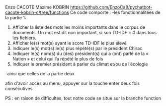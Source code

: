 Enzo CACOTE
Maxime KOBRIN
https://github.com/EnzoCa8/pychatbot-cacote-kobrin-c/tree/functions
Ce code comporte : 
-les fonctionnalitées de la partie 1:
1. Afficher la liste des mots les moins importants dans le corpus de documents. Un mot est dit non important,
si son TD-IDF = 0 dans tous les fichiers.
2. Afficher le(s) mot(s) ayant le score TD-IDF le plus élevé
3. Indiquer le(s) mot(s) le(s) plus répété(s) par le président Chirac
4. Indiquer le(s) nom(s) du (des) président(s) qui a (ont) parlé de la « Nation » et celui qui l’a répété le plus de
fois
5. Indiquer le premier président à parler du climat et/ou de l’écologie

-ainsi que celles de la partie deux

afin d'avoir accès au menu, appuyer sur la touche enter deux fois consécutives

PS : en raison de difficultés, tout notre code se situe sur la branche function
